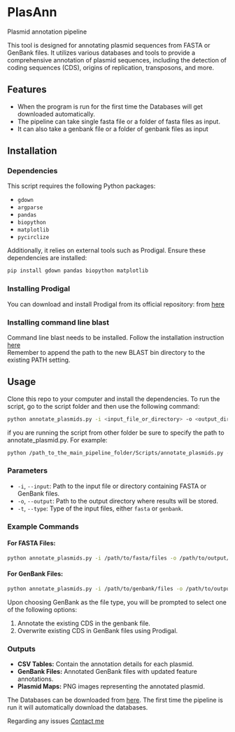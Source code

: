 # PlasAnn
Plasmid annotation pipeline

This tool is designed for annotating plasmid sequences from FASTA or GenBank files. It utilizes various databases and tools to provide a comprehensive annotation of plasmid sequences, including the detection of coding sequences (CDS), origins of replication, transposons, and more.

## Features

- When the program is run for the first time the Databases will get downloaded automatically. 
- The pipeline can take single fasta file or a folder of fasta files as input. 
- It can also take a genbank file or a folder of genbank files as input 


## Installation

### Dependencies

This script requires the following Python packages:
- `gdown`
- `argparse`
- `pandas`
- `biopython`
- `matplotlib`
- `pycirclize`

Additionally, it relies on external tools such as Prodigal. Ensure these dependencies are installed:

```bash
pip install gdown pandas biopython matplotlib
```

### Installing Prodigal

You can download and install Prodigal from its official repository: from [here](https://github.com/hyattpd/Prodigal/wiki/installation)

### Installing command line blast

Command line blast needs to be installed. Follow the installation instruction [here](https://www.ncbi.nlm.nih.gov/books/NBK569861/) \
Remember to append the path to the new BLAST bin directory to the existing PATH setting. 

## Usage

Clone this repo to your computer and install the dependencies. 
To run the script, go to the script folder and then use the following command:


```bash
python annotate_plasmids.py -i <input_file_or_directory> -o <output_directory> -t <file_type>
```

if you are running the script from other folder be sure to specify the path to annotate_plasmid.py. For example:

```bash
python /path_to_the_main_pipeline_folder/Scripts/annotate_plasmids.py -i <input_file_or_directory> -o <output_directory> -t <file_type>
```

### Parameters

- `-i`, `--input`: Path to the input file or directory containing FASTA or GenBank files.
- `-o`, `--output`: Path to the output directory where results will be stored.
- `-t`, `--type`: Type of the input files, either `fasta` or `genbank`.

### Example Commands

#### For FASTA Files:
```bash
python annotate_plasmids.py -i /path/to/fasta/files -o /path/to/output/directory -t fasta
```

#### For GenBank Files:
```bash
python annotate_plasmids.py -i /path/to/genbank/files -o /path/to/output/directory -t genbank
```

Upon choosing GenBank as the file type, you will be prompted to select one of the following options:
1. Annotate the existing CDS in the genbank file. 
2. Overwrite existing CDS in GenBank files using Prodigal.

### Outputs

- **CSV Tables:** Contain the annotation details for each plasmid.
- **GenBank Files:** Annotated GenBank files with updated feature annotations.
- **Plasmid Maps:** PNG images representing the annotated plasmid.

The Databases can be downloaded from [here](https://rochester.box.com/v/PlasAnndatabases).
The first time the pipeline is run it will automatically download the databases.

Regarding any issues [Contact me](hislam2@ur.rochester.edu)
